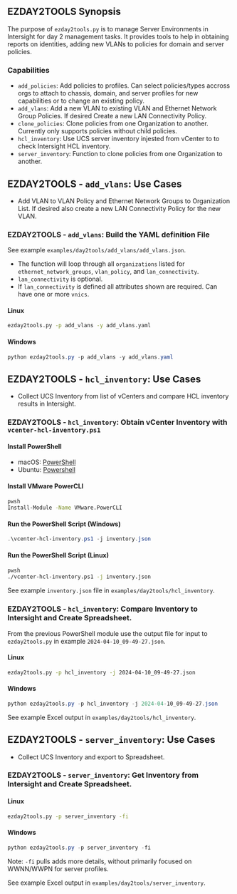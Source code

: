 ## EZDAY2TOOLS Synopsis

The purpose of `ezday2tools.py` is to manage Server Environments in Intersight for day 2 management tasks.  It provides tools to help in obtaining reports on identities, adding new VLANs to policies for domain and server policies.

### Capabilities

   * `add_policies`: Add policies to profiles.  Can select policies/types accross orgs to attach to chassis, domain, and server profiles for new capabilities or to change an existing policy.
   * `add_vlans`: Add a new VLAN to existing VLAN and Ethernet Network Group Policies.  If desired Create a new LAN Connectivity Policy.
   * `clone_policies`: Clone policies from one Organization to another.  Currently only supports policies without child policies.
   * `hcl_inventory`: Use UCS server inventory injested from vCenter to to check Intersight HCL inventory.
   * `server_inventory`: Function to clone policies from one Organization to another.

## EZDAY2TOOLS - `add_vlans`: Use Cases

  - Add VLAN to VLAN Policy and Ethernet Network Groups to Organization List.  If desired also create a new LAN Connectivity Policy for the new VLAN.

### EZDAY2TOOLS - `add_vlans`: Build the YAML definition File

See example `examples/day2tools/add_vlans/add_vlans.json`.

  * The function will loop through all `organizations` listed for `ethernet_network_groups`, `vlan_policy`, and `lan_connectivity`.
  * `lan_connectivity` is optional.
  * If `lan_connectivity` is defined all attributes shown are required.  Can have one or more `vnics`.

#### Linux

```bash
ezday2tools.py -p add_vlans -y add_vlans.yaml
```

#### Windows

```powershell
python ezday2tools.py -p add_vlans -y add_vlans.yaml
```

## EZDAY2TOOLS - `hcl_inventory`: Use Cases

  - Collect UCS Inventory from list of vCenters and compare HCL inventory results in Intersight.

### EZDAY2TOOLS - `hcl_inventory`: Obtain vCenter Inventory with `vcenter-hcl-inventory.ps1`

#### Install PowerShell

  - macOS: [PowerShell](https://learn.microsoft.com/en-us/powershell/scripting/install/installing-powershell-on-macos)
  - Ubuntu: [Powershell](https://learn.microsoft.com/en-us/powershell/scripting/install/install-ubuntu)

#### Install VMware PowerCLI

```bash
pwsh
Install-Module -Name VMware.PowerCLI
```

#### Run the PowerShell Script (Windows)
```powershell
.\vcenter-hcl-inventory.ps1 -j inventory.json
```

#### Run the PowerShell Script (Linux)
```bash
pwsh
./vcenter-hcl-inventory.ps1 -j inventory.json
```

See example `inventory.json` file in `examples/day2tools/hcl_inventory`.

### EZDAY2TOOLS - `hcl_inventory`: Compare Inventory to Intersight and Create Spreadsheet.

From the previous PowerShell module use the output file for input to `ezday2tools.py` in example `2024-04-10_09-49-27.json`.

#### Linux

```bash
ezday2tools.py -p hcl_inventory -j 2024-04-10_09-49-27.json
```

#### Windows

```powershell
python ezday2tools.py -p hcl_inventory -j 2024-04-10_09-49-27.json
```

See example Excel output in `examples/day2tools/hcl_inventory`.

## EZDAY2TOOLS - `server_inventory`: Use Cases

  - Collect UCS Inventory and export to Spreadsheet.

### EZDAY2TOOLS - `server_inventory`: Get Inventory from Intersight and Create Spreadsheet.

#### Linux

```bash
ezday2tools.py -p server_inventory -fi
```

#### Windows

```powershell
python ezday2tools.py -p server_inventory -fi
```

Note: `-fi` pulls adds more details, without primarily focused on WWNN/WWPN for server profiles.

See example Excel output in `examples/day2tools/server_inventory`.
